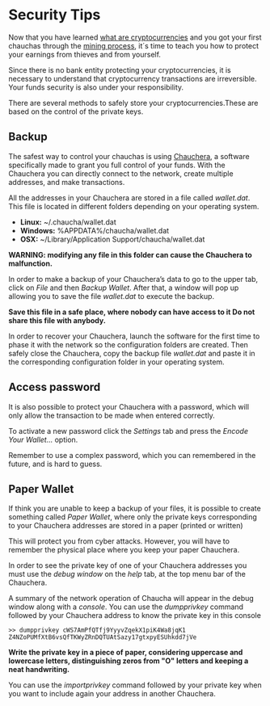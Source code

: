 # Security Tips

Now that you have learned [what are cryptocurrencies](/intro) and you got your first chauchas through the [mining process](/mining), it´s time to teach you how to protect your earnings from thieves and from yourself.

Since there is no bank entity protecting your cryptocurrencies, it is necessary to understand that cryptocurrency transactions are irreversible.  Your funds security is  also under your responsibility.

There are several methods to safely store your cryptocurrencies.These are based on the control of the private keys.

## Backup

The safest way to control your chauchas is using [Chauchera](https://www.chaucha.cl/#downloads), a software specifically made to grant you full control of your funds. With the Chauchera you can directly connect to the network, create multiple addresses, and make transactions.

All the addresses in your Chauchera are stored in a file called *wallet.dat*. This file is located in different folders depending on your operating system.

* **Linux:** ~/.chaucha/wallet.dat
* **Windows:** %APPDATA%/chaucha/wallet.dat
* **OSX:** ~/Library/Application Support/chaucha/wallet.dat

**WARNING: modifying any file in this folder can cause the Chauchera to malfunction.**

In order to make a backup of your Chauchera’s data to go to the upper tab, click on *File* and then *Backup Wallet*. After that, a window will pop up allowing you to save the file *wallet.dat* to execute the backup.

**Save this file in a safe place, where nobody can have access to it Do not share this file with anybody.**

In order to recover your Chauchera, launch the software for the first time to phase it with the network so the configuration folders are created. Then safely close the Chauchera, copy the backup file *wallet.dat* and paste it in the corresponding configuration folder in your operating system.

## Access password

It is also possible to protect your Chauchera with a password, which will only allow the transaction to be made when entered correctly.

To activate a new password click the *Settings* tab and press the *Encode Your Wallet…* option.

Remember to use a complex password, which you can remembered in the future, and is hard to guess.

## Paper Wallet

If think you are unable to keep a backup of your files, it is possible to create something called *Paper Wallet*, where only the private keys corresponding to your Chauchera addresses are stored in a paper (printed or written)

This will protect you from cyber attacks. However, you will have to remember the physical place where you keep your paper Chauchera.

In order to see the private key of one of your Chauchera addresses you must use the *debug window* on the *help* tab, at the top menu bar of the Chauchera.

A summary of the network operation of Chaucha will appear in the debug window along with a *console*. You can use the *dumpprivkey* command followed by your Chauchera address to know the private key in this console

```
>> dumpprivkey cWS7AmPfQTfj9YyyvZqekX1piK4Wa8jqK1
Z4NZoPUMfXtB6vsQfTKWyZRnDQTUAtSazy17gtxpyESUhkdd7jVe
```

**Write the private key in a piece of paper, considering uppercase and lowercase letters, distinguishing zeros from "O" letters and keeping a neat handwriting.**

You can use the *importprivkey* command followed by your private key when you want to include again your address in another Chauchera.
